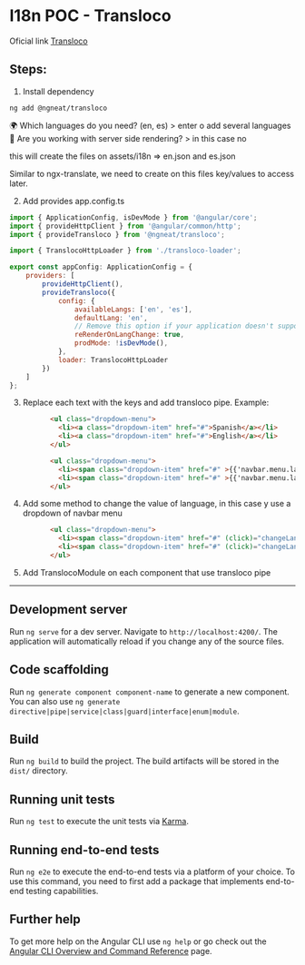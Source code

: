 # I18n POC - Transloco

Oficial link [Transloco](https://ngneat.github.io/transloco/docs/getting-started/installation)

## Steps:  

1. Install dependency
```
ng add @ngneat/transloco
```
🌍 Which languages do you need? (en, es) > enter o add several languages 
🚀 Are you working with server side rendering? > in this case no

this will create the files on assets/i18n => en.json and es.json

Similar to ngx-translate, we need to create on this files key/values to access later. 

2. Add provides app.config.ts

```js
import { ApplicationConfig, isDevMode } from '@angular/core';
import { provideHttpClient } from '@angular/common/http';
import { provideTransloco } from '@ngneat/transloco';

import { TranslocoHttpLoader } from './transloco-loader';

export const appConfig: ApplicationConfig = {
    providers: [
        provideHttpClient(),
        provideTransloco({
            config: {
                availableLangs: ['en', 'es'],
                defaultLang: 'en',
                // Remove this option if your application doesn't support changing language in runtime.
                reRenderOnLangChange: true,
                prodMode: !isDevMode(),
            },
            loader: TranslocoHttpLoader
        })
    ]
};

```

3. Replace each text with the keys and add transloco pipe. Example: 

```html
          <ul class="dropdown-menu">
            <li><a class="dropdown-item" href="#">Spanish</a></li>
            <li><a class="dropdown-item" href="#">English</a></li>
          </ul>
```


```html
          <ul class="dropdown-menu">
            <li><span class="dropdown-item" href="#" >{{'navbar.menu.languages.English' | transloco}}</span></li>
            <li><span class="dropdown-item" href="#" >{{'navbar.menu.languages.Spanish' | transloco}}</span></li>
          </ul>
```

4. Add some method to change the value of language, in this case y use a dropdown of navbar menu

```html
          <ul class="dropdown-menu">
            <li><span class="dropdown-item" href="#" (click)="changeLanguage('en')">{{'navbar.menu.languages.English' | transloco}}</span></li>
            <li><span class="dropdown-item" href="#" (click)="changeLanguage('es')">{{'navbar.menu.languages.Spanish' | transloco}}</span></li>
          </ul>

```
5. Add TranslocoModule on each component that use transloco pipe

<hr>

## Development server

Run `ng serve` for a dev server. Navigate to `http://localhost:4200/`. The application will automatically reload if you change any of the source files.

## Code scaffolding

Run `ng generate component component-name` to generate a new component. You can also use `ng generate directive|pipe|service|class|guard|interface|enum|module`.

## Build

Run `ng build` to build the project. The build artifacts will be stored in the `dist/` directory.

## Running unit tests

Run `ng test` to execute the unit tests via [Karma](https://karma-runner.github.io).

## Running end-to-end tests

Run `ng e2e` to execute the end-to-end tests via a platform of your choice. To use this command, you need to first add a package that implements end-to-end testing capabilities.

## Further help

To get more help on the Angular CLI use `ng help` or go check out the [Angular CLI Overview and Command Reference](https://angular.io/cli) page.
